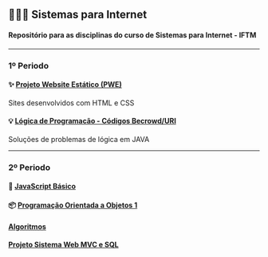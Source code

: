 ## 👨🏻‍💻 Sistemas para Internet
#### Repositório para as disciplinas do curso de Sistemas para Internet - IFTM

---

### 1º Periodo

#### ✨ [Projeto Website Estático (PWE)](https://github.com/ArthurZ7/website-estatico) 
Sites desenvolvidos com HTML e CSS
#### 💡 [Lógica de Programacão - Códigos Becrowd/URI](https://github.com/ArthurZ7/Java-Beecrowd)
Soluções de problemas de lógica em JAVA

---

### 2º Periodo

#### 📐 [JavaScript Básico]()
#### 📦 [Programação Orientada a Objetos 1]()
####  [Algoritmos]()
####  [Projeto Sistema Web MVC e SQL]()
  
